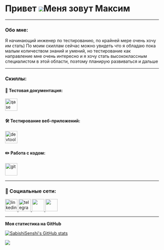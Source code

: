 Привет ![](https://user-images.githubusercontent.com/18350557/176309783-0785949b-9127-417c-8b55-ab5a4333674e.gif)Меня зовут Максим
==============================================================================================================================

------------------

### Обо мне:
Я начинающий инженер по тестированию, по крайней мере очень хочу им стать) По моим скиллам сейчас можно увидеть что я обладаю пока малым количеством знаний и умений, но тестирование как направление мне очень интересно и я хочу стать высококлассным специалистом в этой области, поэтому планирую развиваться и дальше 

---
### Скиллы:
#### 📁 Тестовая документация:

  <div>
    <img src="https://luna1.co/eb0187.png" title="qase" alt="qase" width="40" height="40"/>&nbsp
  </div>

#### 🛠 Тестирование веб-приложений:

  <div>
    <img src="https://d33wubrfki0l68.cloudfront.net/38b5c953a4667366685d55db55d057c86db1fc54/a0fdc/static/acae6b24d940347661ca901ea07f47c1/chrome-dev-logo-icon.png" title="devtools" alt="devtools" width="40" height="40"/>&nbsp
  </div>

#### ✏️ Работа с кодом:

  <div>
    <img src="https://cdn.jsdelivr.net/gh/devicons/devicon/icons/git/git-original.svg" title="git" alt="git" width="40" height="40"/>&nbsp
  </div>

---

### 🤝 Социальные сети:

  <div id="badges">
    <a href="https://www.linkedin.com/in/maksim-uralskiy-8810b5288/" target="_blank">
      <img src="https://cdn-icons-png.flaticon.com/512/2504/2504799.png" width="40" height="40" alt="linkedin" />
    </a>
    <a href="https://t.me/Sabishi_Senshi" target="_blank">
      <img src="https://cdn-icons-png.flaticon.com/512/2111/2111646.png" width="40" height="40" alt="telegram" />
    </a>
    <a href="https://discord.com/users/sabishi_senshi" target="_blank" rel="noreferrer">
      <img src="https://raw.githubusercontent.com/danielcranney/readme-generator/main/public/icons/socials/discord.svg" width="40" height="40" />
    </a>
    <a href="https://www.twitch.tv/Sabishi_Senshi" target="_blank" rel="noreferrer">
      <img src="https://raw.githubusercontent.com/danielcranney/readme-generator/main/public/icons/socials/twitch.svg" width="40" height="40" />
    </a>
  </div>

---

<b>Моя статистика на GitHub</b>

<a href="http://www.github.com/SabishiSenshi"><img src="https://github-readme-stats.vercel.app/api?username=SabishiSenshi&show_icons=true&hide=&count_private=true&title_color=0891b2&text_color=ffffff&icon_color=0891b2&bg_color=1c1917&hide_border=true&show_icons=true" alt="SabishiSenshi's GitHub stats" /></a>

<a href="http://www.github.com/SabishiSenshi"><img src="https://github-readme-streak-stats.herokuapp.com/?user=SabishiSenshi&stroke=ffffff&background=1c1917&ring=0891b2&fire=0891b2&currStreakNum=ffffff&currStreakLabel=0891b2&sideNums=ffffff&sideLabels=ffffff&dates=ffffff&hide_border=true" /></a>
